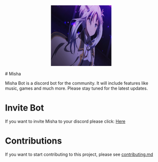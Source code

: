 <p align="center">
	<img src="assets/misha.png" width="200" height="200">
</p>
# Misha

Misha Bot is a discord bot for the community. It will include features like music, games and much more. 
Please stay tuned for the latest updates.

# Invite Bot
If you want to invite Misha to your discord please click: [Here](#)

# Contributions
If you want to start contributing to this project, please see [contributing.md](CONTRIBUTING.md)
